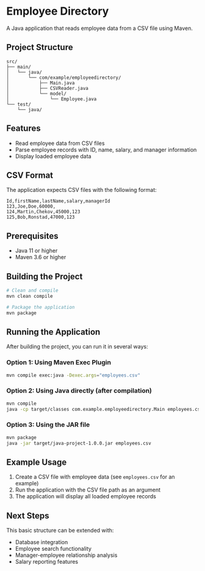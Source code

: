 # Employee Directory

A Java application that reads employee data from a CSV file using Maven.

## Project Structure

```
src/
├── main/
│   └── java/
│       └── com/example/employeedirectory/
│           ├── Main.java
│           ├── CSVReader.java
│           └── model/
│               └── Employee.java
└── test/
    └── java/
```

## Features

- Read employee data from CSV files
- Parse employee records with ID, name, salary, and manager information
- Display loaded employee data

## CSV Format

The application expects CSV files with the following format:
```
Id,firstName,lastName,salary,managerId
123,Joe,Doe,60000,
124,Martin,Chekov,45000,123
125,Bob,Ronstad,47000,123
```

## Prerequisites

- Java 11 or higher
- Maven 3.6 or higher

## Building the Project

```bash
# Clean and compile
mvn clean compile

# Package the application
mvn package
```

## Running the Application

After building the project, you can run it in several ways:

### Option 1: Using Maven Exec Plugin
```bash
mvn compile exec:java -Dexec.args="employees.csv"
```

### Option 2: Using Java directly (after compilation)
```bash
mvn compile
java -cp target/classes com.example.employeedirectory.Main employees.csv
```

### Option 3: Using the JAR file
```bash
mvn package
java -jar target/java-project-1.0.0.jar employees.csv
```

## Example Usage

1. Create a CSV file with employee data (see `employees.csv` for an example)
2. Run the application with the CSV file path as an argument
3. The application will display all loaded employee records

## Next Steps

This basic structure can be extended with:
- Database integration
- Employee search functionality
- Manager-employee relationship analysis
- Salary reporting features